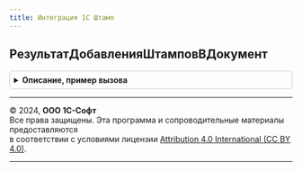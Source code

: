 ```yaml
---
title: Интеграция 1С Штамп
---
```



## РезультатДобавленияШтамповВДокумент
<details style="margin: 1em 0; padding: 0.5em; border: 1px solid #ccc; border-radius: 6px;">

<summary style="font-weight: bold; cursor: pointer;">Описание, пример вызова</summary>

```bsl

// Возвращает результат добавления штампов в документ.
//
// Параметры:
//   ПараметрыДобавленияШтампов - см. Интеграция1СШтампКлиентСервер.НовыеПараметрыДобавленияШтамповВДокумент
//   Таймаут - Число, Неопределено - Максимальное время ожидания получения результата выполнения задания из сервиса
//                                    (не больше 600 сек). По умолчанию - 600 сек.
//
// Возвращаемое значение:
//   Структура:
//    * ЕстьОшибки          - Булево - Признак наличия ошибок.
//    * ИнформацияОбОшибках - Структура - Информация об ошибках выополнения запроса:
//       ** КодСостояния - Число      - Код состояния HTTP ответа.
//       ** Данные       - Структура  - Данные ответа сервиса.
//       ** URLРедиректа - Строка     - URL адрес для повторного обращения.
//       ** Интервал     - Число      - Интервал (в секундах) для повторного обращения к сервису.
//       ** ТекстОшибки  - Строка     - Текст ошибки на стороне сервиса.
//    * ЕстьРезультат      - Булево         - Признак успешного выполнения запроса.
//    * ДвоичныеДанные     - ДвоичныеДанные - Двоичные данные результата (PDF документа).
//
Функция РезультатДобавленияШтамповВДокумент(Знач ПараметрыДобавленияШтампов, Знач Таймаут = Неопределено) Экспорт
```

Пример вызова
```bsl
Результат = Интеграция1СШтамп.РезультатДобавленияШтамповВДокумент(ПараметрыДобавленияШтампов, Таймаут);
```
</details>

---

© 2024, **ООО 1С-Софт**  
Все права защищены. Эта программа и сопроводительные материалы предоставляются  
в соответствии с условиями лицензии [Attribution 4.0 International (CC BY 4.0)](https://creativecommons.org/licenses/by/4.0/legalcode).

---
